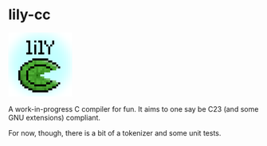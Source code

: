 # lily-cc
![Icon image](icon.png)

A work-in-progress C compiler for fun. It aims to one say be C23 (and some GNU extensions) compliant.

For now, though, there is a bit of a tokenizer and some unit tests.
